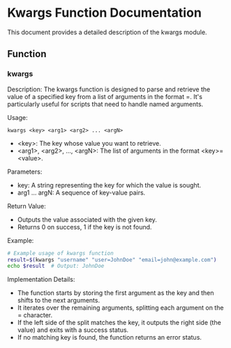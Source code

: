 # Kwargs Function Documentation

This document provides a detailed description of the kwargs module.

## Function

### kwargs

Description:
The kwargs function is designed to parse and retrieve the value of a specified key from a list of arguments in the format <key>=<value>. It's particularly useful for scripts that need to handle named arguments.

Usage:

`kwargs <key> <arg1> <arg2> ... <argN>`
* \<key>: The key whose value you want to retrieve.
* \<arg1>, \<arg2>, ..., \<argN>: The list of arguments in the format \<key>=\<value>.

Parameters:
* key: A string representing the key for which the value is sought.
* arg1 ... argN: A sequence of key-value pairs.

Return Value:
* Outputs the value associated with the given key.
* Returns 0 on success, 1 if the key is not found.

Example:

```bash
# Example usage of kwargs function
result=$(kwargs "username" "user=JohnDoe" "email=john@example.com")
echo $result  # Output: JohnDoe
```

Implementation Details:

* The function starts by storing the first argument as the key and then shifts to the next arguments.
* It iterates over the remaining arguments, splitting each argument on the = character.
* If the left side of the split matches the key, it outputs the right side (the value) and exits with a success status.
* If no matching key is found, the function returns an error status.